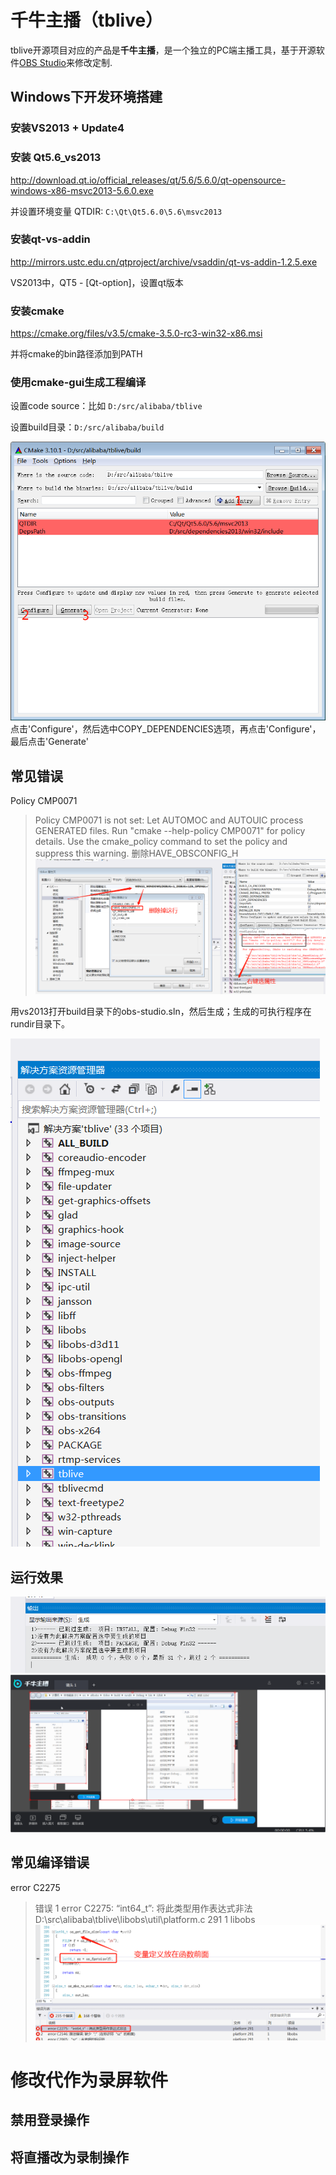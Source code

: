 
千牛主播（tblive）
====

tblive开源项目对应的产品是**千牛主播**，是一个独立的PC端主播工具，基于开源软件[OBS Studio](https://github.com/jp9000/obs-studio)来修改定制.



## Windows下开发环境搭建

### 安装VS2013 + Update4

### 安装 Qt5.6_vs2013
http://download.qt.io/official_releases/qt/5.6/5.6.0/qt-opensource-windows-x86-msvc2013-5.6.0.exe

并设置环境变量 QTDIR: `C:\Qt\Qt5.6.0\5.6\msvc2013`

### 安装qt-vs-addin
http://mirrors.ustc.edu.cn/qtproject/archive/vsaddin/qt-vs-addin-1.2.5.exe

VS2013中，QT5 - [Qt-option]，设置qt版本

### 安装cmake
https://cmake.org/files/v3.5/cmake-3.5.0-rc3-win32-x86.msi

并将cmake的bin路径添加到PATH

### 使用cmake-gui生成工程编译

设置code source：比如 `D:/src/alibaba/tblive`

设置build目录：`D:/src/alibaba/build`

![avatar](./img/cmake.png)
点击'Configure'，然后选中COPY_DEPENDENCIES选项，再点击'Configure'，最后点击'Generate'



## 常见错误
Policy CMP0071
>Policy CMP0071 is not set: Let AUTOMOC and AUTOUIC process GENERATED files.
  Run "cmake --help-policy CMP0071" for policy details.  Use the cmake_policy
>  command to set the policy and suppress this warning.
删除HAVE_OBSCONFIG_H
![avatar](./img/cmake-cmp0071.png)

用vs2013打开build目录下的obs-studio.sln，然后生成；生成的可执行程序在rundir目录下。

![avatar](./img/vs-1.png)
## 运行效果
![avatar](./img/build.png) ![avatar](./img/build2.png)

## 常见编译错误
error C2275
>错误	1	error C2275: “int64_t”: 将此类型用作表达式非法	D:\src\alibaba\tblive\libobs\util\platform.c	291	1	libobs
![avatar](./img/errorC2275.png)

# 修改代作为录屏软件
## 禁用登录操作
## 将直播改为录制操作







